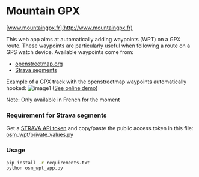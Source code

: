 # Mountain GPX 
[www.mountaingpx.fr](http://www.mountaingpx.fr)

This web app aims at automatically adding waypoints (WPT) on a GPX route. These waypoints are particularly useful when following a route on a GPS watch device. Available waypoints come from:
- [openstreetmap.org](openstreetmap.org)
- [Strava segments](https://www.strava.com/segments/explore)

Example of a GPX track with the openstreetmap waypoints automatically hooked: 
![image1](https://raw.githubusercontent.com/krisanselmo/mountaingpx/master/static/img/presentation/2.png)
([See online demo](http://www.mountaingpx.fr/track/1))

Note: Only available in French for the moment

### Requirement for Strava segments
Get a [STRAVA API token](http://strava.github.io/api/) and copy/paste the public access token in this file: [osm_wpt/private_values.py](osm_wpt/private_values.py)

### Usage

```bash
pip install -r requirements.txt
python osm_wpt_app.py
```
